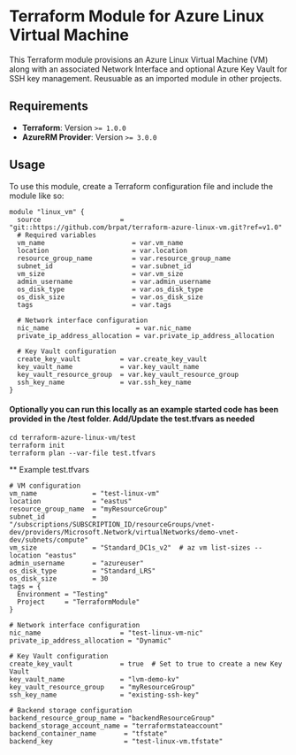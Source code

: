 # Terraform Module for Azure Linux Virtual Machine

This Terraform module provisions an Azure Linux Virtual Machine (VM) along with an associated Network Interface and optional Azure Key Vault for SSH key management. Reusuable as an imported module in other projects. 

## Requirements

- **Terraform**: Version `>= 1.0.0`
- **AzureRM Provider**: Version `>= 3.0.0`

## Usage

To use this module, create a Terraform configuration file and include the module like so:

```hcl
module "linux_vm" {
  source                    = "git::https://github.com/brpat/terraform-azure-linux-vm.git?ref=v1.0"
  # Required variables
  vm_name                      = var.vm_name
  location                     = var.location
  resource_group_name          = var.resource_group_name
  subnet_id                    = var.subnet_id
  vm_size                      = var.vm_size
  admin_username               = var.admin_username
  os_disk_type                 = var.os_disk_type
  os_disk_size                 = var.os_disk_size
  tags                         = var.tags

  # Network interface configuration
  nic_name                      = var.nic_name
  private_ip_address_allocation = var.private_ip_address_allocation

  # Key Vault configuration
  create_key_vault          = var.create_key_vault
  key_vault_name            = var.key_vault_name
  key_vault_resource_group  = var.key_vault_resource_group
  ssh_key_name              = var.ssh_key_name
}
```

#### Optionally you can run this locally as an example started code has been provided in the /test folder. Add/Update the test.tfvars as needed

```hcl
cd terraform-azure-linux-vm/test
terraform init
terraform plan --var-file test.tfvars
```

** Example test.tfvars

```hcl
# VM configuration
vm_name              = "test-linux-vm"
location             = "eastus"
resource_group_name  = "myResourceGroup"
subnet_id            = "/subscriptions/SUBSCRIPTION_ID/resourceGroups/vnet-dev/providers/Microsoft.Network/virtualNetworks/demo-vnet-dev/subnets/compute"
vm_size              = "Standard_DC1s_v2"  # az vm list-sizes --location "eastus"
admin_username       = "azureuser"
os_disk_type         = "Standard_LRS"
os_disk_size         = 30
tags = {
  Environment = "Testing"
  Project     = "TerraformModule"
}

# Network interface configuration
nic_name                    = "test-linux-vm-nic"
private_ip_address_allocation = "Dynamic"

# Key Vault configuration
create_key_vault            = true  # Set to true to create a new Key Vault
key_vault_name              = "lvm-demo-kv"
key_vault_resource_group    = "myResourceGroup"
ssh_key_name                = "existing-ssh-key"

# Backend storage configuration
backend_resource_group_name = "backendResourceGroup"
backend_storage_account_name = "terraformstateaccount"
backend_container_name       = "tfstate"
backend_key                  = "test-linux-vm.tfstate"

```


